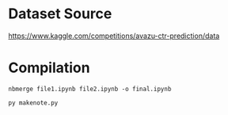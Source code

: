 # Dataset Source
https://www.kaggle.com/competitions/avazu-ctr-prediction/data

# Compilation

```
nbmerge file1.ipynb file2.ipynb -o final.ipynb
```

```
py makenote.py
```
